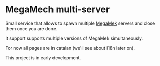 # MegaMech multi-server
Small service that allows to spawn multiple [MegaMek](https://megamek.org/)
servers and close them once you are done.

It support supports multiple versions of MegaMek simultaneously.

For now all pages are in catalan (we'll see about i18n later on).

This project is in early development.
